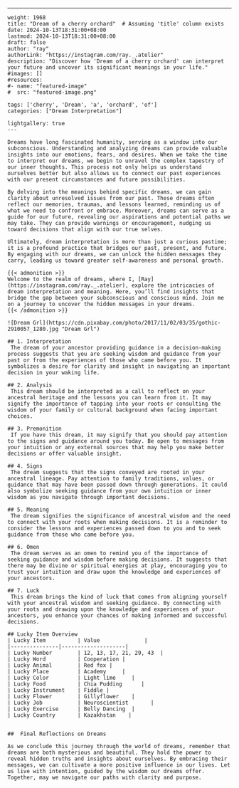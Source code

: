 ---
    weight: 1968
    title: "Dream of a cherry orchard"  # Assuming 'title' column exists
    date: 2024-10-13T18:31:00+08:00
    lastmod: 2024-10-13T18:31:00+08:00
    draft: false
    author: "ray"
    authorLink: "https://instagram.com/ray._.atelier"
    description: "Discover how 'Dream of a cherry orchard' can interpret your future and uncover its significant meanings in your life."
    #images: []
    #resources:
    #- name: "featured-image"
    #  src: "featured-image.png"
    
    tags: ['cherry', 'Dream', 'a', 'orchard', 'of']
    categories: ["Dream Interpretation"]
    
    lightgallery: true
    ---
    
    Dreams have long fascinated humanity, serving as a window into our subconscious. Understanding and analyzing dreams can provide valuable insights into our emotions, fears, and desires. When we take the time to interpret our dreams, we begin to unravel the complex tapestry of our inner thoughts. This process not only helps us understand ourselves better but also allows us to connect our past experiences with our present circumstances and future possibilities.
    
    By delving into the meanings behind specific dreams, we can gain clarity about unresolved issues from our past. These dreams often reflect our memories, traumas, and lessons learned, reminding us of what we need to confront or embrace. Moreover, dreams can serve as a guide for our future, revealing our aspirations and potential paths we may take. They can provide warnings or encouragement, nudging us toward decisions that align with our true selves.
    
    Ultimately, dream interpretation is more than just a curious pastime; it is a profound practice that bridges our past, present, and future. By engaging with our dreams, we can unlock the hidden messages they carry, leading us toward greater self-awareness and personal growth.
    
    {{< admonition >}}
    Welcome to the realm of dreams, where I, [Ray](https://instagram.com/ray._.atelier), explore the intricacies of dream interpretation and meaning. Here, you’ll find insights that bridge the gap between your subconscious and conscious mind. Join me on a journey to uncover the hidden messages in your dreams.
    {{< /admonition >}}
    
    ![Dream Grl](https://cdn.pixabay.com/photo/2017/11/02/03/35/gothic-2910057_1280.jpg "Dream Grl")
    
    ## 1. Interpretation
     The dream of your ancestor providing guidance in a decision-making process suggests that you are seeking wisdom and guidance from your past or from the experiences of those who came before you. It symbolizes a desire for clarity and insight in navigating an important decision in your waking life.
    
    ## 2. Analysis
     This dream should be interpreted as a call to reflect on your ancestral heritage and the lessons you can learn from it. It may signify the importance of tapping into your roots or consulting the wisdom of your family or cultural background when facing important choices.
    
    ## 3. Premonition
     If you have this dream, it may signify that you should pay attention to the signs and guidance around you today. Be open to messages from your intuition or any external sources that may help you make better decisions or offer valuable insight.
    
    ## 4. Signs
     The dream suggests that the signs conveyed are rooted in your ancestral lineage. Pay attention to family traditions, values, or guidance that may have been passed down through generations. It could also symbolize seeking guidance from your own intuition or inner wisdom as you navigate through important decisions.
    
    ## 5. Meaning
     The dream signifies the significance of ancestral wisdom and the need to connect with your roots when making decisions. It is a reminder to consider the lessons and experiences passed down to you and to seek guidance from those who came before you.
    
    ## 6. Omen
     The dream serves as an omen to remind you of the importance of seeking guidance and wisdom before making decisions. It suggests that there may be divine or spiritual energies at play, encouraging you to trust your intuition and draw upon the knowledge and experiences of your ancestors.
    
    ## 7. Luck
     This dream brings the kind of luck that comes from aligning yourself with your ancestral wisdom and seeking guidance. By connecting with your roots and drawing upon the knowledge and experiences of your ancestors, you enhance your chances of making informed and successful decisions.
    
    ## Lucky Item Overview
    | Lucky Item          | Value              |
    |---------------|--------------------|
    | Lucky Number        | 12, 13, 17, 21, 29, 43  |
    | Lucky Word          | Cooperation |
    | Lucky Animal        | Red fox |
    | Lucky Place         | Academy     |
    | Lucky Color         | Light lime     |
    | Lucky Food          | Chia Pudding      |
    | Lucky Instrument    | Fiddle |
    | Lucky Flower        | Gillyflower    |
    | Lucky Job           | Neuroscientist       |
    | Lucky Exercise      | Belly Dancing  |
    | Lucky Country       | Kazakhstan    |
    
    
    ##  Final Reflections on Dreams
    
    As we conclude this journey through the world of dreams, remember that dreams are both mysterious and beautiful. They hold the power to reveal hidden truths and insights about ourselves. By embracing their messages, we can cultivate a more positive influence in our lives. Let us live with intention, guided by the wisdom our dreams offer. Together, may we navigate our paths with clarity and purpose.
    